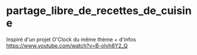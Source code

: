 # partage_libre_de_recettes_de_cuisine
Inspiré d'un projet O'Clock du même thème + d'infos https://www.youtube.com/watch?v=B-olvh8Y2_Q
